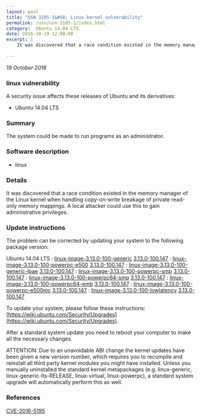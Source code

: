 ```yaml
---
layout: post
title: "USN-3105-1&#58; Linux kernel vulnerability"
permalink: /usn/usn-3105-1/index.html
category:  Ubuntu 14.04 LTS
date: 2016-10-19 12:00:00
excerpt: |
    It was discovered that a race condition existed in the memory manager of the Linux kernel when handling copy-on-write breakage of private read-only memory mappings. A local attacker could use this to gain administrative privileges. 
    
--- 
```

 
 

*19 October 2016*

### linux vulnerability

A security issue affects these releases of Ubuntu and its derivatives:

* Ubuntu 14.04 LTS

### Summary

The system could be made to run programs as an administrator. 

### Software description

* linux 

### Details

It was discovered that a race condition existed in the memory manager of the Linux kernel when handling copy-on-write breakage of private read-only memory mappings. A local attacker could use this to gain administrative privileges. 

### Update instructions

The problem can be corrected by updating your system to the following package version:

Ubuntu 14.04 LTS
 : [linux-image-3.13.0-100-generic](https://launchpad.net/ubuntu/+source/linux) <span> [3.13.0-100.147](https://launchpad.net/ubuntu/+source/linux/3.13.0-100.147) </span> 
 : [linux-image-3.13.0-100-powerpc-e500](https://launchpad.net/ubuntu/+source/linux) <span> [3.13.0-100.147](https://launchpad.net/ubuntu/+source/linux/3.13.0-100.147) </span> 
 : [linux-image-3.13.0-100-generic-lpae](https://launchpad.net/ubuntu/+source/linux) <span> [3.13.0-100.147](https://launchpad.net/ubuntu/+source/linux/3.13.0-100.147) </span> 
 : [linux-image-3.13.0-100-powerpc-smp](https://launchpad.net/ubuntu/+source/linux) <span> [3.13.0-100.147](https://launchpad.net/ubuntu/+source/linux/3.13.0-100.147) </span> 
 : [linux-image-3.13.0-100-powerpc64-smp](https://launchpad.net/ubuntu/+source/linux) <span> [3.13.0-100.147](https://launchpad.net/ubuntu/+source/linux/3.13.0-100.147) </span> 
 : [linux-image-3.13.0-100-powerpc64-emb](https://launchpad.net/ubuntu/+source/linux) <span> [3.13.0-100.147](https://launchpad.net/ubuntu/+source/linux/3.13.0-100.147) </span> 
 : [linux-image-3.13.0-100-powerpc-e500mc](https://launchpad.net/ubuntu/+source/linux) <span> [3.13.0-100.147](https://launchpad.net/ubuntu/+source/linux/3.13.0-100.147) </span> 
 : [linux-image-3.13.0-100-lowlatency](https://launchpad.net/ubuntu/+source/linux) <span> [3.13.0-100.147](https://launchpad.net/ubuntu/+source/linux/3.13.0-100.147) </span> 

To update your system, please follow these instructions: [https://wiki.ubuntu.com/Security/Upgrades](https://wiki.ubuntu.com/Security/Upgrades).

After a standard system update you need to reboot your computer to make all the necessary changes.

ATTENTION: Due to an unavoidable ABI change the kernel updates have been given a new version number, which requires you to recompile and reinstall all third party kernel modules you might have installed. Unless you manually uninstalled the standard kernel metapackages (e.g. linux-generic, linux-generic-lts-RELEASE, linux-virtual, linux-powerpc), a standard system upgrade will automatically perform this as well. 

### References

 
 [CVE-2016-5195](http://people.ubuntu.com/~ubuntu-security/cve/CVE-2016-5195)
 

